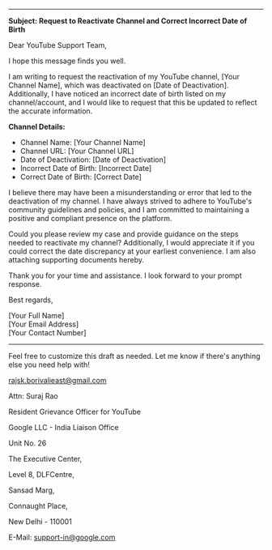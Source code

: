 

---

**Subject: Request to Reactivate Channel and Correct Incorrect Date of Birth**

Dear YouTube Support Team,

I hope this message finds you well.

I am writing to request the reactivation of my YouTube channel, [Your Channel Name], which was deactivated on [Date of Deactivation]. Additionally, I have noticed an incorrect date of birth listed on my channel/account, and I would like to request that this be updated to reflect the accurate information.

**Channel Details:**
- Channel Name: [Your Channel Name]
- Channel URL: [Your Channel URL]
- Date of Deactivation: [Date of Deactivation]
- Incorrect Date of Birth: [Incorrect Date]
- Correct Date of Birth: [Correct Date]

I believe there may have been a misunderstanding or error that led to the deactivation of my channel. I have always strived to adhere to YouTube's community guidelines and policies, and I am committed to maintaining a positive and compliant presence on the platform.

Could you please review my case and provide guidance on the steps needed to reactivate my channel? Additionally, I would appreciate it if you could correct the date discrepancy at your earliest convenience. I am also attaching supporting documents hereby.

Thank you for your time and assistance. I look forward to your prompt response.

Best regards,

[Your Full Name]  
[Your Email Address]  
[Your Contact Number]

---

Feel free to customize this draft as needed. Let me know if there's anything else you need help with!

rajsk.borivalieast@gmail.com


Attn: Suraj Rao

Resident Grievance Officer for YouTube

Google LLC - India Liaison Office

Unit No. 26

The Executive Center,

Level 8, DLFCentre,

Sansad Marg,

Connaught Place,

New Delhi - 110001

E-Mail: support-in@google.com
